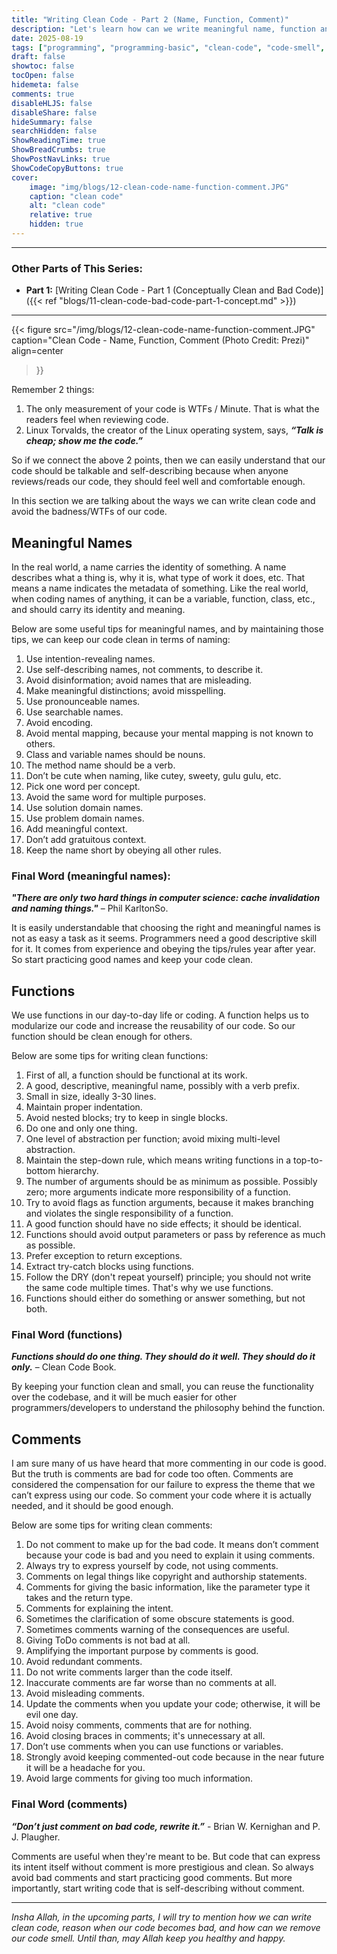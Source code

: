 ```yaml
---
title: "Writing Clean Code - Part 2 (Name, Function, Comment)"
description: "Let's learn how can we write meaningful name, function and comment"
date: 2025-08-19
tags: ["programming", "programming-basic", "clean-code", "code-smell", "bad-smell", "meaningful-name", "function", "comment"]
draft: false
showtoc: false
tocOpen: false
hidemeta: false
comments: true
disableHLJS: false
disableShare: false
hideSummary: false
searchHidden: false
ShowReadingTime: true
ShowBreadCrumbs: true
ShowPostNavLinks: true
ShowCodeCopyButtons: true
cover:
    image: "img/blogs/12-clean-code-name-function-comment.JPG"
    caption: "clean code"
    alt: "clean code"
    relative: true
    hidden: true
---
```


---
### Other Parts of This Series:
- **Part 1:** [Writing Clean Code - Part 1 (Conceptually Clean and Bad Code)]({{< ref "blogs/11-clean-code-bad-code-part-1-concept.md" >}})
---

{{< figure
    src="/img/blogs/12-clean-code-name-function-comment.JPG"
    caption="Clean Code - Name, Function, Comment (Photo Credit: Prezi)"
    align=center
>}}

Remember 2 things:
1. The only measurement of your code is WTFs / Minute. That is what the readers feel when reviewing code.
2. Linux Torvalds, the creator of the Linux operating system, says, ***“Talk is cheap; show me the code.”***

So if we connect the above 2 points, then we can easily understand that our code should be talkable and self-describing because when anyone reviews/reads our code, they should feel well and comfortable enough. 

In this section we are talking about the ways we can write clean code and avoid the badness/WTFs of our code.

## Meaningful Names
In the real world, a name carries the identity of something. A name describes what a thing is, why it is, what type of work it does, etc. That means a name indicates the metadata of something. Like the real world, when coding names of anything, it can be a variable, function, class, etc., and should carry its identity and meaning. 

Below are some useful tips for meaningful names, and by maintaining those tips, we can keep our code clean in terms of naming:

1. Use intention-revealing names.
2. Use self-describing names, not comments, to describe it.
3. Avoid disinformation; avoid names that are misleading.
4. Make meaningful distinctions; avoid misspelling.
5. Use pronounceable names.
6. Use searchable names.
7. Avoid encoding.
8. Avoid mental mapping, because your mental mapping is not known to others.
9. Class and variable names should be nouns.
10. The method name should be a verb.
11. Don’t be cute when naming, like cutey, sweety, gulu gulu, etc.
12. Pick one word per concept.
13. Avoid the same word for multiple purposes.
14. Use solution domain names.
15. Use problem domain names.
16. Add meaningful context.
17. Don’t add gratuitous context.
18. Keep the name short by obeying all other rules.

### Final Word (meaningful names):
***"There are only two hard things in computer science: cache invalidation and naming things."*** – Phil KarltonSo.

It is easily understandable that choosing the right and meaningful names is not as easy a task as it seems. Programmers need a good descriptive skill for it. It comes from experience and obeying the tips/rules year after year. So start practicing good names and keep your code clean.

## Functions
We use functions in our day-to-day life or coding. A function helps us to modularize our code and increase the reusability of our code. So our function should be clean enough for others. 

Below are some tips for writing clean functions:

1. First of all, a function should be functional at its work.
2. A good, descriptive, meaningful name, possibly with a verb prefix.
3. Small in size, ideally 3-30 lines.
4. Maintain proper indentation.
5. Avoid nested blocks; try to keep in single blocks.
6. Do one and only one thing.
7. One level of abstraction per function; avoid mixing multi-level abstraction.
8. Maintain the step-down rule, which means writing functions in a top-to-bottom hierarchy.
9. The number of arguments should be as minimum as possible. Possibly zero; more arguments indicate more responsibility of a function.
10. Try to avoid flags as function arguments, because it makes branching and violates the single responsibility of a function.
11. A good function should have no side effects; it should be identical.
12. Functions should avoid output parameters or pass by reference as much as possible.
13. Prefer exception to return exceptions.
14. Extract try-catch blocks using functions.
15. Follow the DRY (don't repeat yourself) principle; you should not write the same code multiple times. That's why we use functions.
16. Functions should either do something or answer something, but not both.

### Final Word (functions)
***Functions should do one thing. They should do it well. They should do it only.*** – Clean Code Book.

By keeping your function clean and small, you can reuse the functionality over the codebase, and it will be much easier for other programmers/developers to understand the philosophy behind the function.

## Comments
I am sure many of us have heard that more commenting in our code is good. But the truth is comments are bad for code too often. Comments are considered the compensation for our failure to express the theme that we can’t express using our code. So comment your code where it is actually needed, and it should be good enough.

Below are some tips for writing clean comments:

1. Do not comment to make up for the bad code. It means don’t comment because your code is bad and you need to explain it using comments. 
2. Always try to express yourself by code, not using comments.
3. Comments on legal things like copyright and authorship statements.
4. Comments for giving the basic information, like the parameter type it takes and the return type.
5. Comments for explaining the intent.
6. Sometimes the clarification of some obscure statements is good.
7. Sometimes comments warning of the consequences are useful.
8. Giving ToDo comments is not bad at all.
9. Amplifying the important purpose by comments is good.
10. Avoid redundant comments.
11. Do not write comments larger than the code itself.
12. Inaccurate comments are far worse than no comments at all.
13. Avoid misleading comments.
14. Update the comments when you update your code; otherwise, it will be evil one day.
15. Avoid noisy comments, comments that are for nothing.
16. Avoid closing braces in comments; it's unnecessary at all.
17. Don’t use comments when you can use functions or variables.
18. Strongly avoid keeping commented-out code because in the near future it will be a headache for you.
19. Avoid large comments for giving too much information.

### Final Word (comments)
***“Don’t just comment on bad code, rewrite it.”*** - Brian W. Kernighan and P. J. Plaugher.

Comments are useful when they're meant to be. But code that can express its intent itself without comment is more prestigious and clean. So always avoid bad comments and start practicing good comments. But more importantly, start writing code that is self-describing without comment.

---

*Insha Allah, in the upcoming parts, I will try to mention how we can write clean code, reason when our code becomes bad, and how can we remove our code smell. Until than, may Allah keep you healthy and happy.*